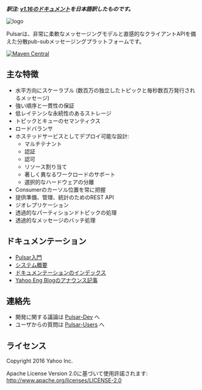 ***訳注: [v1.16のドキュメント](https://github.com/yahoo/pulsar/tree/v1.16/docs)を日本語訳したものです。***

![logo](../../img/pulsar.png)

Pulsarは、非常に柔軟なメッセージングモデルと直感的なクライアントAPIを備えた分散pub-subメッセージングプラットフォームです。

[![Maven Central](https://maven-badges.herokuapp.com/maven-central/com.yahoo.pulsar/pulsar/badge.svg)](https://maven-badges.herokuapp.com/maven-central/com.yahoo.pulsar/pulsar)


## 主な特徴
* 水平方向にスケーラブル (数百万の独立したトピックと毎秒数百万発行されるメッセージ) 
* 強い順序と一貫性の保証
* 低レイテンシな永続性のあるストレージ
* トピックとキューのセマンティクス
* ロードバランサ
* ホステッドサービスとしてデプロイ可能な設計:
  * マルチテナント
  * 認証
  * 認可
  * リソース割り当て
  * 著しく異なるワークロードのサポート
  * 選択的なハードウェアの分離
* Consumerのカーソル位置を常に把握
* 提供準備、管理、統計のためのREST API
* ジオレプリケーション
* 透過的なパーティションドトピックの処理
* 透過的なメッセージのバッチ処理

## ドキュメンテーション

* [Pulsar入門](GettingStarted.md)
* [システム概要](Architecture.md)
* [ドキュメンテーションのインデックス](Documentation.md)
* [Yahoo Eng Blogのアナウンス記事](https://yahooeng.tumblr.com/post/150078336821/open-sourcing-pulsar-pub-sub-messaging-at-scale)

## 連絡先
* 開発に関する議論は [Pulsar-Dev](https://groups.google.com/d/forum/pulsar-dev) へ
* ユーザからの質問は [Pulsar-Users](https://groups.google.com/d/forum/pulsar-users) へ

## ライセンス

Copyright 2016 Yahoo Inc.

Apache License Version 2.0に基づいて使用許諾されます: http://www.apache.org/licenses/LICENSE-2.0
